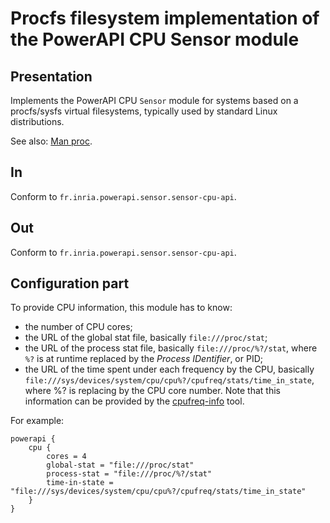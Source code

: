# Procfs filesystem implementation of the PowerAPI CPU Sensor module

## Presentation

Implements the PowerAPI CPU `Sensor` module for systems based on a procfs/sysfs virtual filesystems, typically used by standard Linux distributions.

See also: [Man proc](http://linux.die.net/man/5/proc "proc manual").

## In

Conform to `fr.inria.powerapi.sensor.sensor-cpu-api`.

## Out

Conform to `fr.inria.powerapi.sensor.sensor-cpu-api`.

## Configuration part

To provide CPU information, this module has to know:
* the number of CPU cores;
* the URL of the global stat file, basically `file:///proc/stat`;
* the URL of the process stat file, basically `file:///proc/%?/stat`, where `%?` is at runtime replaced by the _Process IDentifier_, or PID;
* the URL of the time spent under each frequency by the CPU, basically `file:///sys/devices/system/cpu/cpu%?/cpufreq/stats/time_in_state`, where %? is replacing by the CPU core number. Note that this information can be provided by the [cpufreq-info](http://linux.die.net/man/1/cpufreq-info "cpufreq-info") tool.

For example:
```
powerapi {
	cpu {
	    cores = 4
		global-stat = "file:///proc/stat"
		process-stat = "file:///proc/%?/stat"
		time-in-state = "file:///sys/devices/system/cpu/cpu%?/cpufreq/stats/time_in_state"
	}
}
```
